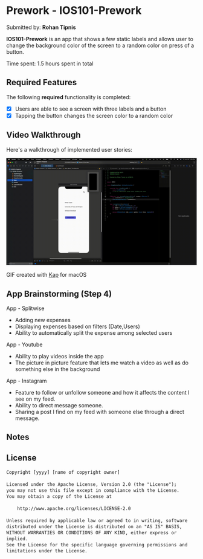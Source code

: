 # Prework - **IOS101-Prework**

Submitted by: **Rohan Tipnis**

**IOS101-Prework** is an app that shows a few static labels and allows user to change the background color of the screen to a random color on press of a button.

Time spent: 1.5 hours spent in total

## Required Features

The following **required** functionality is completed:

- [X] Users are able to see a screen with three labels and a button
- [X] Tapping the button changes the screen color to a random color
 
## Video Walkthrough

Here's a walkthrough of implemented user stories:

<img src='my_walkthrough.gif' title='Video Walkthrough' width='' alt='Video Walkthrough' />

<!-- Replace this with whatever GIF tool you used! -->
GIF created with [Kap](https://getkap.co/) for macOS  
<!-- Recommended tools:
[Kap](https://getkap.co/) for macOS
[ScreenToGif](https://www.screentogif.com/) for Windows
[peek](https://github.com/phw/peek) for Linux. -->

## App Brainstorming (Step 4)
App - Splitwise
- Adding new expenses
- Displaying expenses based on filters (Date,Users)
- Ability to automatically split the expense among selected users

App - Youtube
- Ability to play videos inside the app
- The picture in picture feature that lets me watch a video as well as do something else in the background

App - Instagram
- Feature to follow or unfollow someone and how it affects the content I see on my feed.
- Ability to direct message someone.
- Sharing a post I find on my feed with someone else through a direct message.

## Notes

## License

    Copyright [yyyy] [name of copyright owner]

    Licensed under the Apache License, Version 2.0 (the "License");
    you may not use this file except in compliance with the License.
    You may obtain a copy of the License at

        http://www.apache.org/licenses/LICENSE-2.0

    Unless required by applicable law or agreed to in writing, software
    distributed under the License is distributed on an "AS IS" BASIS,
    WITHOUT WARRANTIES OR CONDITIONS OF ANY KIND, either express or implied.
    See the License for the specific language governing permissions and
    limitations under the License.
